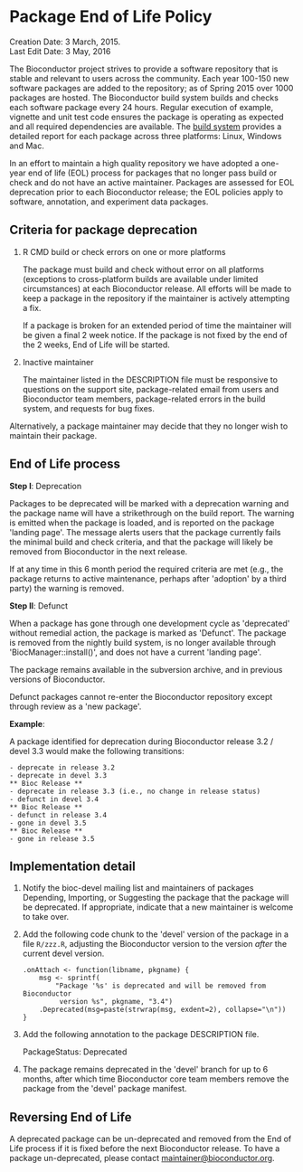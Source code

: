# Package End of Life Policy

Creation Date: 3 March, 2015.<br />
Last Edit Date: 3 May, 2016

The Bioconductor project strives to provide a software repository that is stable
and relevant to users across the community. Each year 100-150 new software
packages are added to the repository; as of Spring 2015 over 1000 packages are
hosted. The Bioconductor build system builds and checks each software package
every 24 hours. Regular execution of example, vignette and unit test code
ensures the package is operating as expected and all required dependencies are
available. The
[build system](http://www.bioconductor.org/checkResults/devel/bioc-LATEST/)
provides a detailed report for each package across three platforms: Linux, 
Windows and Mac.

In an effort to maintain a high quality repository we have adopted a
one-year end of life (EOL) process for packages that no longer pass
build or check and do not have an active maintainer. Packages are
assessed for EOL deprecation prior to each Bioconductor release; the
EOL policies apply to software, annotation, and experiment data
packages.

## Criteria for package deprecation

1. R CMD build or check errors on one or more platforms

   The package must build and check without error on all platforms
   (exceptions to cross-platform builds are available under limited
   circumstances) at each Bioconductor release. All efforts will be
   made to keep a package in the repository if the maintainer is
   actively attempting a fix. 
 
   If a package is broken for an extended period of time the maintainer will
   be given a final 2 week notice. If the package is not fixed by the end 
   of the 2 weeks, End of Life will be started.

2. Inactive maintainer

   The maintainer listed in the DESCRIPTION file must be responsive to
   questions on the support site, package-related email from users and
   Bioconductor team members, package-related errors in the build
   system, and requests for bug fixes.

Alternatively, a package maintainer may decide that they no longer
wish to maintain their package.

## End of Life process

**Step I**: Deprecation

Packages to be deprecated will be marked with a deprecation warning and the
package name will have a strikethrough on the build report. The warning is
emitted when the package is loaded, and is reported on the package 'landing
page'. The message alerts users that the package currently fails the minimal
build and check criteria, and that the package will likely be removed from
Bioconductor in the next release.

If at any time in this 6 month period the required criteria are met (e.g., the
package returns to active maintenance, perhaps after 'adoption' by a third
party) the warning is removed.

**Step II**: Defunct

When a package has gone through one development cycle as 'deprecated' without
remedial action, the package is marked as 'Defunct'. The package is removed
from the nightly build system, is no longer available through
'BiocManager::install()', and does not have a current 'landing page'.

The package remains available in the subversion archive, and in previous
versions of Bioconductor.

Defunct packages cannot re-enter the Bioconductor repository except through
review as a 'new package'.

**Example**:

A package identified for deprecation during Bioconductor release 3.2 / 
devel 3.3 would make the following transitions:

    - deprecate in release 3.2
    - deprecate in devel 3.3
    ** Bioc Release **
    - deprecate in release 3.3 (i.e., no change in release status)
    - defunct in devel 3.4
    ** Bioc Release **
    - defunct in release 3.4
    - gone in devel 3.5
    ** Bioc Release **
    - gone in release 3.5


## Implementation detail

1. Notify the bioc-devel mailing list and maintainers of packages
   Depending, Importing, or Suggesting the package that the package
   will be deprecated. If appropriate, indicate that a new maintainer
   is welcome to take over.

2. Add the following code chunk to the 'devel' version of the package
   in a file `R/zzz.R`, adjusting the Bioconductor version to the
   version _after_ the current devel version.

       .onAttach <- function(libname, pkgname) {
           msg <- sprintf(
               "Package '%s' is deprecated and will be removed from Bioconductor
                version %s", pkgname, "3.4")
           .Deprecated(msg=paste(strwrap(msg, exdent=2), collapse="\n"))
       }

3. Add the following annotation to the package DESCRIPTION file.

      PackageStatus: Deprecated

4. The package remains deprecated in the 'devel' branch for up to 6
   months, after which time Bioconductor core
   team members remove the package from the 'devel' package manifest.


## Reversing End of Life

A deprecated package can be un-deprecated and removed from the End of Life
process if it is fixed before the next Bioconductor release. To have a
package un-deprecated, please contact maintainer@bioconductor.org.
